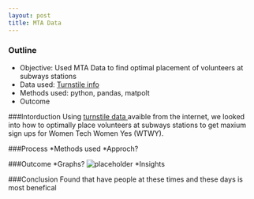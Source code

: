 ```yaml
---
layout: post
title: MTA Data 
---
```


### Outline 
* Objective: Used MTA Data to find optimal placement of volunteers at subways stations 
* Data used: [Turnstile info](http://web.mta.info/developers/turnstile.html)
* Methods used: python, pandas, matpolt 
* Outcome 

###Intorduction 
Using [turnstile data ](http://web.mta.info/developers/turnstile.html) avaible from the internet, we looked into how to optimally place volunteers at subways stations to get maxium sign ups for Women Tech Women Yes (WTWY).

###Process
*Methods used 
*Approch? 

###Outcome
*Graphs?
![placeholder](http://placehold.it/400x200 "Medium example image")
*Insights 

###Conclusion
Found that have people at these times and these days is most benefical 